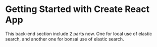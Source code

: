 # Getting Started with Create React App
This back-end section include 2 parts now. One for local use of elastic search, and another one for bonsai use of elastic search.
